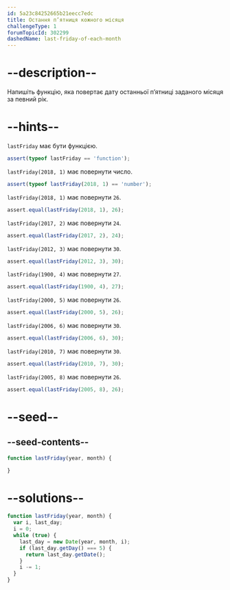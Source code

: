 ```yaml
---
id: 5a23c84252665b21eecc7edc
title: Остання п’ятниця кожного місяця
challengeType: 1
forumTopicId: 302299
dashedName: last-friday-of-each-month
---
```


# --description--

Напишіть функцію, яка повертає дату останньої п’ятниці заданого місяця за певний рік.

# --hints--

`lastFriday` має бути функцією.

```js
assert(typeof lastFriday == 'function');
```

`lastFriday(2018, 1)` має повернути число.

```js
assert(typeof lastFriday(2018, 1) == 'number');
```

`lastFriday(2018, 1)` має повернути `26`.

```js
assert.equal(lastFriday(2018, 1), 26);
```

`lastFriday(2017, 2)` має повернути `24`.

```js
assert.equal(lastFriday(2017, 2), 24);
```

`lastFriday(2012, 3)` має повернути `30`.

```js
assert.equal(lastFriday(2012, 3), 30);
```

`lastFriday(1900, 4)` має повернути `27`.

```js
assert.equal(lastFriday(1900, 4), 27);
```

`lastFriday(2000, 5)` має повернути `26`.

```js
assert.equal(lastFriday(2000, 5), 26);
```

`lastFriday(2006, 6)` має повернути `30`.

```js
assert.equal(lastFriday(2006, 6), 30);
```

`lastFriday(2010, 7)` має повернути `30`.

```js
assert.equal(lastFriday(2010, 7), 30);
```

`lastFriday(2005, 8)` має повернути `26`.

```js
assert.equal(lastFriday(2005, 8), 26);
```

# --seed--

## --seed-contents--

```js
function lastFriday(year, month) {

}
```

# --solutions--

```js
function lastFriday(year, month) {
  var i, last_day;
  i = 0;
  while (true) {
    last_day = new Date(year, month, i);
    if (last_day.getDay() === 5) {
      return last_day.getDate();
    }
    i -= 1;
  }
}
```
